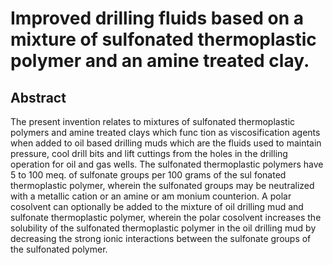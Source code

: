 # Improved drilling fluids based on a mixture of sulfonated thermoplastic polymer and an amine treated clay.

## Abstract
The present invention relates to mixtures of sulfonated thermoplastic polymers and amine treated clays which func tion as viscosification agents when added to oil based drilling muds which are the fluids used to maintain pressure, cool drill bits and lift cuttings from the holes in the drilling operation for oil and gas wells. The sulfonated thermoplastic polymers have 5 to 100 meq. of sulfonate groups per 100 grams of the sul fonated thermoplastic polymer, wherein the sulfonated groups may be neutralized with a metallic cation or an amine or am monium counterion. A polar cosolvent can optionally be added to the mixture of oil drilling mud and sulfonate thermoplastic polymer, wherein the polar cosolvent increases the solubility of the sulfonated thermoplastic polymer in the oil drilling mud by decreasing the strong ionic interactions between the sulfonate groups of the sulfonated polymer.